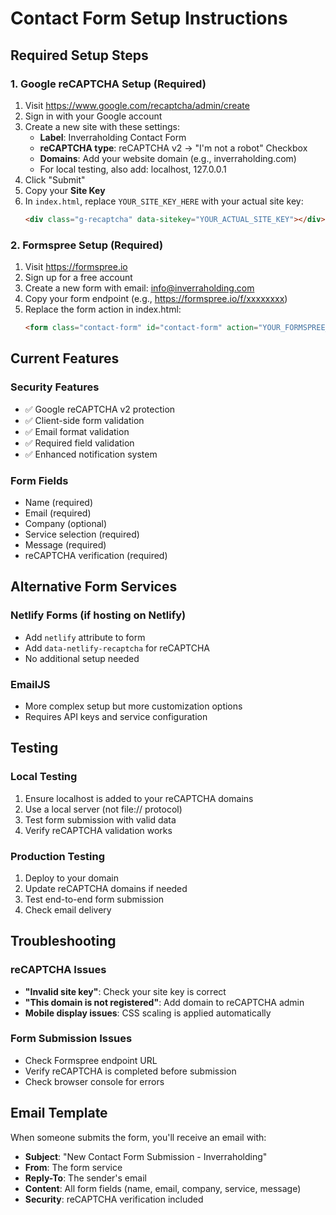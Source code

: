 # Contact Form Setup Instructions

## Required Setup Steps

### 1. Google reCAPTCHA Setup (Required)

1. Visit https://www.google.com/recaptcha/admin/create
2. Sign in with your Google account
3. Create a new site with these settings:
   - **Label**: Inverraholding Contact Form
   - **reCAPTCHA type**: reCAPTCHA v2 → "I'm not a robot" Checkbox
   - **Domains**: Add your website domain (e.g., inverraholding.com)
   - For local testing, also add: localhost, 127.0.0.1
4. Click "Submit"
5. Copy your **Site Key**
6. In `index.html`, replace `YOUR_SITE_KEY_HERE` with your actual site key:
   ```html
   <div class="g-recaptcha" data-sitekey="YOUR_ACTUAL_SITE_KEY"></div>
   ```

### 2. Formspree Setup (Required)

1. Visit https://formspree.io
2. Sign up for a free account
3. Create a new form with email: info@inverraholding.com
4. Copy your form endpoint (e.g., https://formspree.io/f/xxxxxxxx)
5. Replace the form action in index.html:
   ```html
   <form class="contact-form" id="contact-form" action="YOUR_FORMSPREE_ENDPOINT" method="POST">
   ```

## Current Features

### Security Features
- ✅ Google reCAPTCHA v2 protection
- ✅ Client-side form validation
- ✅ Email format validation
- ✅ Required field validation
- ✅ Enhanced notification system

### Form Fields
- Name (required)
- Email (required)
- Company (optional)
- Service selection (required)
- Message (required)
- reCAPTCHA verification (required)

## Alternative Form Services

### Netlify Forms (if hosting on Netlify)
- Add `netlify` attribute to form
- Add `data-netlify-recaptcha` for reCAPTCHA
- No additional setup needed

### EmailJS
- More complex setup but more customization options
- Requires API keys and service configuration

## Testing

### Local Testing
1. Ensure localhost is added to your reCAPTCHA domains
2. Use a local server (not file:// protocol)
3. Test form submission with valid data
4. Verify reCAPTCHA validation works

### Production Testing
1. Deploy to your domain
2. Update reCAPTCHA domains if needed
3. Test end-to-end form submission
4. Check email delivery

## Troubleshooting

### reCAPTCHA Issues
- **"Invalid site key"**: Check your site key is correct
- **"This domain is not registered"**: Add domain to reCAPTCHA admin
- **Mobile display issues**: CSS scaling is applied automatically

### Form Submission Issues
- Check Formspree endpoint URL
- Verify reCAPTCHA is completed before submission
- Check browser console for errors

## Email Template

When someone submits the form, you'll receive an email with:
- **Subject**: "New Contact Form Submission - Inverraholding"
- **From**: The form service
- **Reply-To**: The sender's email
- **Content**: All form fields (name, email, company, service, message)
- **Security**: reCAPTCHA verification included
